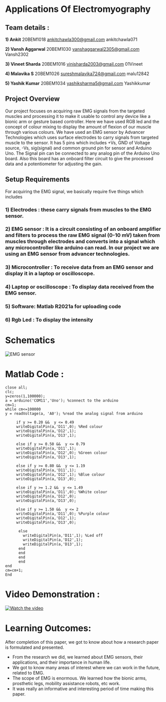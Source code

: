 # **Applications Of Electromyography**



## **Team details** :


**1) Ankit**
20BEM1018
ankitchawla300@gmail.com
ankitchawla071

**2) Vansh Aggarwal**
20BEM1030
vanshaggarwal2305@gmail.com
Vansh2302

**3) Vineet Sharda**
20BEM1016
vinisharda2003@gmail.com
01Vineet

**4) Malavika S**
20BEM1026
sureshmalavika724@gmail.com
malu12842

**5) Yashik Kumar**
20BEM1034
yashiksharma5@gmail.com
Yashikkumar


 
## **Project Overview**
 
Our project focuses on acquiring raw EMG signals from the targeted muscles and processing it to make it usable to control any device like a bionic arm or gesture based controller. Here we have used RGB led and the concept of colour mixing to display the amount of flexion of our muscle through various colours.
We have used an EMG sensor by Advancer Technologies which uses surface electrodes to carry signals from targeted muscle to the sensor. It has 5 pins which includes +Vs, GND of Voltage source, -Vs, sig(signal) and common ground pin for sensor and Arduino Uno. The Signal pin can be connected to any analog pin of the Arduino Uno board. Also this board has an onboard  filter circuit to give the processed data and a potentiometer for adjusting the gain.
  
 
## **Setup Requirements**

For acquiring the EMG signal, we basically require five things which includes 
 
### 1) Electrodes : these carry signals from muscles to the EMG sensor.
 
### 2) EMG sensor : It is a circuit consisting of an onboard amplifier and filters to process the raw EMG signal (0-10 mV) taken from muscles through electrodes and converts into a signal which any microcontroller like arduino can read.  In our project we are using an EMG sensor from advancer technologies.
 
### 3) Microcontroller : To receive data from an EMG sensor and display it in a laptop or oscilloscope.
 
### 4) Laptop or oscilloscope : To display data received from the EMG sensor.
 
### 5) Software: Matlab R2021a for uploading code
 
### 6) Rgb Led : To display the intensity

# **Schematics**

![EMG sensor](https://electropeak.com/learn/wp-content/uploads/2021/02/EMG-Circuit.jpg)
# **Matlab Code :**

    close all;
    clc;
    y=zeros(1,100000);
    a = arduino('COM11','Uno'); %connect to the arduino
    cm=1;
    while cm<=100000
    y = readVoltage(a, 'A0'); %read the analog signal from arduino

         if y >= 0.20 &&  y <= 0.49
         writeDigitalPin(a,'D11',0); %Red colour
         writeDigitalPin(a,'D12',1);
         writeDigitalPin(a,'D13',1);
    
         else if y >= 0.50 &&  y <= 0.79
         writeDigitalPin(a,'D11',1);
         writeDigitalPin(a,'D12',0); %Green colour
         writeDigitalPin(a,'D13',1);
    
         else if y >= 0.80 &&  y <= 1.19
         writeDigitalPin(a,'D11',1);
         writeDigitalPin(a,'D12',1); %Blue colour
         writeDigitalPin(a,'D13',0);
    
         else if y >= 1.2 &&  y <= 1.49
         writeDigitalPin(a,'D11',0); %White colour
         writeDigitalPin(a,'D12',0);
         writeDigitalPin(a,'D13',0);

         else if y >= 1.50 &&  y <= 2
         writeDigitalPin(a,'D11',0); %Purple colour 
         writeDigitalPin(a,'D12',1);
         writeDigitalPin(a,'D13',0);
         
          else
            writeDigitalPin(a,'D11',1); %Led off
            writeDigitalPin(a,'D12',1);
            writeDigitalPin(a,'D13',1);
          end
          end
          end
          end
    end
    cm=cm+1;
    End
    
# **Video Demonstration :**
[![Watch the video](https://img.youtube.com/vi/4HnMyKBTaIQ/maxresdefault.jpg)](https://youtu.be/4HnMyKBTaIQ)

# **Learning Outcomes:**

After completion of this paper, we got to know about how a research paper is formulated and presented.
- From the research we did, we learned about EMG sensors, their applications, and their importance in human life. 
- We got to know many areas of interest where we can work in the future, related to EMG. 
- The scope of EMG is enormous. We learned how the bionic arms, prosthetic legs, mobility assistance robots, etc work. 
- It was really an informative and interesting period of time making this paper. 



